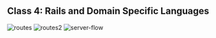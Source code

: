 ## Class 4: Rails and Domain Specific Languages

![routes]
![routes2]
![server-flow]

[routes]: http://www.codelearn.org/assets/Module1/l5_pages.png
[server-flow]: https://dineshpanda.files.wordpress.com/2014/09/rails_mvc.png
[routes2]: http://www.codelearn.org/assets/Module1/l6_block_dia_vc.png